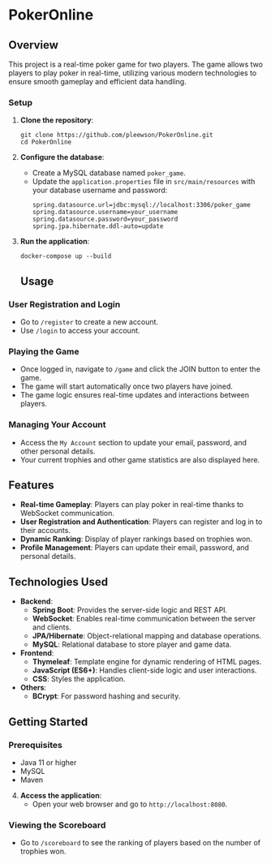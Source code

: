 # PokerOnline

## Overview
This project is a real-time poker game for two players. The game allows two players to play poker in real-time, utilizing various modern technologies to ensure smooth gameplay and efficient data handling.

### Setup
1. **Clone the repository**:
    ```
    git clone https://github.com/pleewson/PokerOnline.git
    cd PokerOnline
    ```

2. **Configure the database**:
    - Create a MySQL database named `poker_game`.
    - Update the `application.properties` file in `src/main/resources` with your database username and password:
      ```properties
      spring.datasource.url=jdbc:mysql://localhost:3306/poker_game
      spring.datasource.username=your_username
      spring.datasource.password=your_password
      spring.jpa.hibernate.ddl-auto=update
      ```

3. **Run the application**:
    ```
    docker-compose up --build
    ```

    ## Usage

### User Registration and Login
- Go to `/register` to create a new account.
- Use `/login` to access your account.

### Playing the Game
- Once logged in, navigate to `/game` and click the JOIN button to enter the game.
- The game will start automatically once two players have joined.
- The game logic ensures real-time updates and interactions between players.

### Managing Your Account
- Access the `My Account` section to update your email, password, and other personal details.
- Your current trophies and other game statistics are also displayed here.

## Features
- **Real-time Gameplay**: Players can play poker in real-time thanks to WebSocket communication.
- **User Registration and Authentication**: Players can register and log in to their accounts.
- **Dynamic Ranking**: Display of player rankings based on trophies won.
- **Profile Management**: Players can update their email, password, and personal details.

## Technologies Used
- **Backend**:
  - **Spring Boot**: Provides the server-side logic and REST API.
  - **WebSocket**: Enables real-time communication between the server and clients.
  - **JPA/Hibernate**: Object-relational mapping and database operations.
  - **MySQL**: Relational database to store player and game data.
- **Frontend**:
  - **Thymeleaf**: Template engine for dynamic rendering of HTML pages.
  - **JavaScript (ES6+)**: Handles client-side logic and user interactions.
  - **CSS**: Styles the application.
- **Others**:
  - **BCrypt**: For password hashing and security.

## Getting Started

### Prerequisites
- Java 11 or higher
- MySQL
- Maven

4. **Access the application**:
    - Open your web browser and go to `http://localhost:8080`.


### Viewing the Scoreboard
- Go to `/scoreboard` to see the ranking of players based on the number of trophies won.

